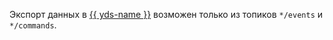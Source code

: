 Экспорт данных в [{{ yds-name }}](../../data-streams/) возможен только из топиков `*/events` и `*/commands`.
